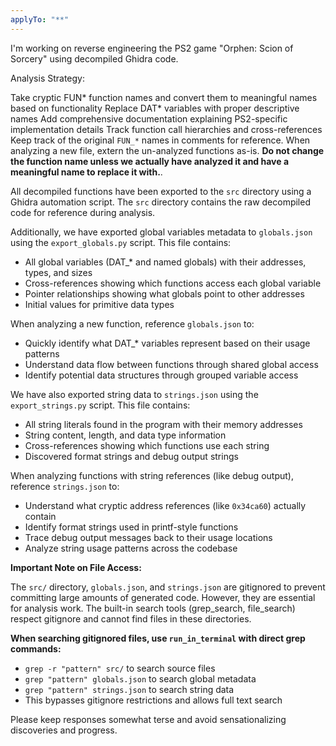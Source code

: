 ```yaml
---
applyTo: "**"
---
```


I'm working on reverse engineering the PS2 game "Orphen: Scion of Sorcery" using decompiled Ghidra code.

Analysis Strategy:

Take cryptic FUN* function names and convert them to meaningful names based on functionality
Replace DAT* variables with proper descriptive names
Add comprehensive documentation explaining PS2-specific implementation details
Track function call hierarchies and cross-references
Keep track of the original `FUN_*` names in comments for reference.
When analyzing a new file, extern the un-analyzed functions as-is. **Do not change the function name unless we actually have analyzed it and have a meaningful name to replace it with.**.

All decompiled functions have been exported to the `src` directory using a Ghidra automation script. The `src` directory contains the raw decompiled code for reference during analysis.

Additionally, we have exported global variables metadata to `globals.json` using the `export_globals.py` script. This file contains:

- All global variables (DAT\_\* and named globals) with their addresses, types, and sizes
- Cross-references showing which functions access each global variable
- Pointer relationships showing what globals point to other addresses
- Initial values for primitive data types

When analyzing a new function, reference `globals.json` to:

- Quickly identify what DAT\_\* variables represent based on their usage patterns
- Understand data flow between functions through shared global access
- Identify potential data structures through grouped variable access

We have also exported string data to `strings.json` using the `export_strings.py` script. This file contains:

- All string literals found in the program with their memory addresses
- String content, length, and data type information
- Cross-references showing which functions use each string
- Discovered format strings and debug output strings

When analyzing functions with string references (like debug output), reference `strings.json` to:

- Understand what cryptic address references (like `0x34ca60`) actually contain
- Identify format strings used in printf-style functions
- Trace debug output messages back to their usage locations
- Analyze string usage patterns across the codebase

**Important Note on File Access:**

The `src/` directory, `globals.json`, and `strings.json` are gitignored to prevent committing large amounts of generated code. However, they are essential for analysis work. The built-in search tools (grep_search, file_search) respect gitignore and cannot find files in these directories.

**When searching gitignored files, use `run_in_terminal` with direct grep commands:**

- `grep -r "pattern" src/` to search source files
- `grep "pattern" globals.json` to search global metadata
- `grep "pattern" strings.json` to search string data
- This bypasses gitignore restrictions and allows full text search

Please keep responses somewhat terse and avoid sensationalizing discoveries and progress.
